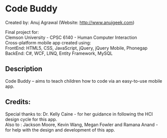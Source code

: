 # Code Buddy
Created by: Anuj Agrawal (Website: http://www.anujgeek.com)
<br>

Final project for:
<br>
Clemson University - CPSC 6140 - Human Computer Interaction
<br>
Cross-platform mobile app created using:
<br>
FrontEnd: HTML5, CSS, JavaScript, jQuery, jQuery Mobile, Phonegap
<br>
BackEnd: C#, WCF, LINQ, Entity Framework, MySQL

## Description
Code Buddy – aims to teach children how to code via an easy-to-use mobile app.

## Credits:

Special thanks to: Dr. Kelly Caine - for her guidance in following the HCI design cycle for this app.
<br>
Also to : Jackson Moore, Kevin Wang, Megan Fowler and Ramana Anand - for help with the design and development of this app.

